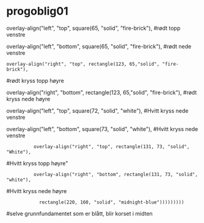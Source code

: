 # progoblig01
overlay-align("left", "top", square(65, "solid", "fire-brick"),
#rødt topp venstre
 
  overlay-align("left", "bottom", square(65, "solid", "fire-brick"),
#rødt nede venstre
     
    overlay-align("right", "top", rectangle(123, 65,"solid", "fire-brick"),
#rødt kryss topp høyre
         
overlay-align("right", "bottom", rectangle(123, 65,"solid", "fire-brick"),
#rødt kryss nede høyre  
           
overlay-align("left", "top", square(72, "solid", "white"),
#Hvitt kryss nede venstre
             
overlay-align("left", "bottom", square(73, "solid", "white"),
#Hvitt kryss nede venstre
               
              overlay-align("right", "top", rectangle(131, 73, "solid", "White"),
#Hvitt kryss topp høyre"
                 
              overlay-align("right", "bottom", rectangle(131, 73, "solid", "white"),
#Hvitt kryss nede høyre
                     
                rectangle(220, 160, "solid", "midnight-blue")))))))))
#selve grunnfundamentet som er blått, blir korset i midten